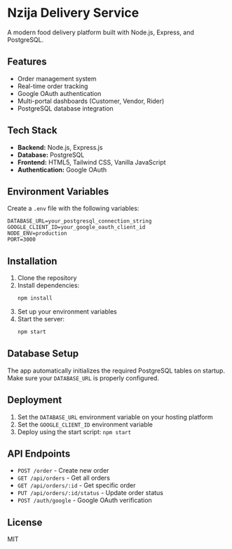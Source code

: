 
# Nzija Delivery Service

A modern food delivery platform built with Node.js, Express, and PostgreSQL.

## Features

- Order management system
- Real-time order tracking
- Google OAuth authentication
- Multi-portal dashboards (Customer, Vendor, Rider)
- PostgreSQL database integration

## Tech Stack

- **Backend:** Node.js, Express.js
- **Database:** PostgreSQL
- **Frontend:** HTML5, Tailwind CSS, Vanilla JavaScript
- **Authentication:** Google OAuth

## Environment Variables

Create a `.env` file with the following variables:

```env
DATABASE_URL=your_postgresql_connection_string
GOOGLE_CLIENT_ID=your_google_oauth_client_id
NODE_ENV=production
PORT=3000
```

## Installation

1. Clone the repository
2. Install dependencies:
   ```bash
   npm install
   ```
3. Set up your environment variables
4. Start the server:
   ```bash
   npm start
   ```

## Database Setup

The app automatically initializes the required PostgreSQL tables on startup. Make sure your `DATABASE_URL` is properly configured.

## Deployment

1. Set the `DATABASE_URL` environment variable on your hosting platform
2. Set the `GOOGLE_CLIENT_ID` environment variable
3. Deploy using the start script: `npm start`

## API Endpoints

- `POST /order` - Create new order
- `GET /api/orders` - Get all orders
- `GET /api/orders/:id` - Get specific order
- `PUT /api/orders/:id/status` - Update order status
- `POST /auth/google` - Google OAuth verification

## License

MIT
